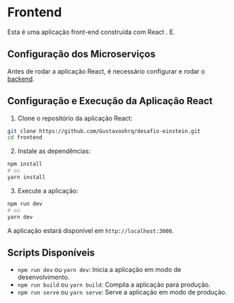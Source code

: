 #  Frontend

Esta é uma aplicação front-end construída com React . E.


## Configuração dos Microserviços

Antes de rodar a aplicação React, é necessário configurar e rodar o [backend](https://github.com/Gustavoohrq/desafio-einstein/backend).


## Configuração e Execução da Aplicação React

1. Clone o repositório da aplicação React:

```bash
git clone https://github.com/Gustavoohrq/desafio-einstein.git
cd frontend
```

2. Instale as dependências:

```bash
npm install
# ou
yarn install
```

3. Execute a aplicação:

```bash
npm run dev
# ou
yarn dev
```

A aplicação estará disponível em `http://localhost:3000`.

## Scripts Disponíveis

- `npm run dev` ou `yarn dev`: Inicia a aplicação em modo de desenvolvimento.
- `npm run build` ou `yarn build`: Compila a aplicação para produção.
- `npm run serve` ou `yarn serve`: Serve a aplicação em modo de produção.


